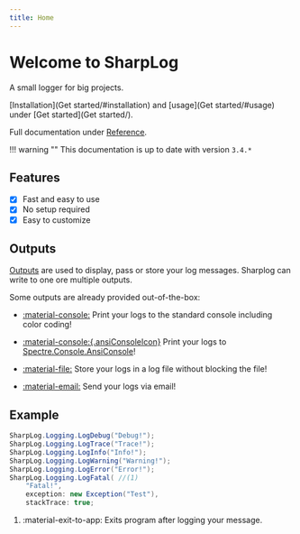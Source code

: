 ```yaml
---
title: Home
---
```


# Welcome to SharpLog

A small logger for big projects.

[Installation](Get started/#installation) and [usage](Get started/#usage) under [Get started](Get started/).

Full documentation under [Reference](/Reference/Logger/).

!!! warning ""
    This documentation is up to date with version `3.4.*`

## Features

- [x] Fast and easy to use
- [x] No setup required
- [x] Easy to customize

## Outputs

[Outputs](Output.md) are used to display, pass or store your log messages. Sharplog can write to one ore multiple outputs.

Some outputs are already provided out-of-the-box:

- [:material-console:](ConsoleOutput.md) Print your logs to the standard console including color coding!
- [:material-console:{.ansiConsoleIcon}](AnsiConsoleOutput.md) Print your logs to [Spectre.Console.AnsiConsole](https://spectreconsole.net/)!

- [:material-file:](FileOutput.md) Store your logs in a log file without blocking the file!

- [:material-email:](EmailOutput.md) Send your logs via email!

## Example

``` c#
SharpLog.Logging.LogDebug("Debug!");
SharpLog.Logging.LogTrace("Trace!");
SharpLog.Logging.LogInfo("Info!");
SharpLog.Logging.LogWarning("Warning!");
SharpLog.Logging.LogError("Error!");
SharpLog.Logging.LogFatal( //(1)
    "Fatal!", 
    exception: new Exception("Test"), 
    stackTrace: true;
```

1. :material-exit-to-app: Exits program after logging your message.
